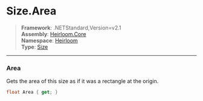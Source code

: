 # Size.Area

> **Framework**: .NETStandard,Version=v2.1  
> **Assembly**: [Heirloom.Core][0]  
> **Namespace**: [Heirloom][0]  
> **Type**: [Size][1]

--------------------------------------------------------------------------------

### Area

Gets the area of this size as if it was a rectangle at the origin.

```cs
float Area { get; }
```

[0]: ../Heirloom.Core.md
[1]: Heirloom.Size.md
